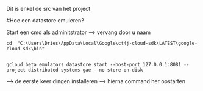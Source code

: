 Dit is enkel de src van het project



#Hoe een datastore emuleren?

Start een cmd als adminitstrator --> vervang door u naam

```
cd  "C:\Users\Dries\AppData\Local\Google\ct4j-cloud-sdk\LATEST\google-cloud-sdk\bin"


gcloud beta emulators datastore start --host-port 127.0.0.1:8081 --project distributed-systems-gae --no-store-on-disk
```

--> de eerste keer dingen installeren --> hierna command her opstarten